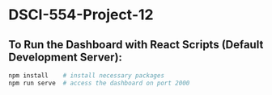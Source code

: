 # DSCI-554-Project-12

## To Run the Dashboard with React Scripts (Default Development Server):

```bash
npm install    # install necessary packages
npm run serve  # access the dashboard on port 2000
```